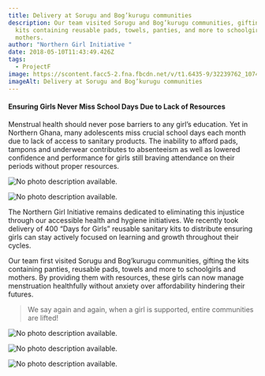 ```yaml
---
title: Delivery at Sorugu and Bog’kurugu communities
description: Our team visited Sorugu and Bog’kurugu communities, gifting the
  kits containing reusable pads, towels, panties, and more to schoolgirls and
  mothers.
author: "Northern Girl Initiative "
date: 2018-05-10T11:43:49.426Z
tags:
  - ProjectF
image: https://scontent.facc5-2.fna.fbcdn.net/v/t1.6435-9/32239762_1074067436082084_3021288722827051008_n.jpg?_nc_cat=101&ccb=1-7&_nc_sid=dd63ad&_nc_ohc=uA7E-aPC6WsAX8rzB6S&_nc_ht=scontent.facc5-2.fna&oh=00_AfCjtY_uY3PLW-DOAnlvWQe0xZV4voW90otiWVHl4n48qw&oe=65E4400C
imageAlt: Delivery at Sorugu and Bog’kurugu communities
---
```



#### Ensuring Girls Never Miss School Days Due to Lack of Resources

Menstrual health should never pose barriers to any girl’s education. Yet in Northern Ghana, many adolescents miss crucial school days each month due to lack of access to sanitary products. The inability to afford pads, tampons and underwear contributes to absenteeism as well as lowered confidence and performance for girls still braving attendance on their periods without proper resources.

<!--StartFragment-->

![No photo description available.](https://scontent.facc5-1.fna.fbcdn.net/v/t1.6435-9/32247315_1074067179415443_8995541064232206336_n.jpg?_nc_cat=102&ccb=1-7&_nc_sid=dd63ad&_nc_ohc=5139RkOBGQwAX_oAKq7&_nc_ht=scontent.facc5-1.fna&oh=00_AfDb5LCYov2iLwrJ-q3sykpYiWDdrcZ1EJl3QD515gVX3w&oe=65E442B7)

<!--EndFragment-->



<!--StartFragment-->

![No photo description available.](https://scontent.facc5-2.fna.fbcdn.net/v/t1.6435-9/32266540_1074067439415417_3611457490320883712_n.jpg?_nc_cat=111&ccb=1-7&_nc_sid=dd63ad&_nc_ohc=cnVewKOQz_kAX8uz0fI&_nc_ht=scontent.facc5-2.fna&oh=00_AfCSC3xx1m1PUwWAaiFb7EP9_y2aPSrZZJw5ckeDpnuAUA&oe=65E43789)

<!--EndFragment-->



The Northern Girl Initiative remains dedicated to eliminating this injustice through our accessible health and hygiene initiatives. We recently took delivery of 400 “Days for Girls” reusable sanitary kits to distribute ensuring girls can stay actively focused on learning and growth throughout their cycles.

Our team first visited Sorugu and Bog’kurugu communities, gifting the kits containing panties, reusable pads, towels and more to schoolgirls and mothers. By providing them with resources, these girls can now manage menstruation healthfully without anxiety over affordability hindering their futures.

> We say again and again, when a girl is supported, entire communities are lifted!

<!--StartFragment-->

![No photo description available.](https://scontent.facc5-1.fna.fbcdn.net/v/t1.6435-9/32267291_1074067262748768_7685541180997632000_n.jpg?_nc_cat=102&ccb=1-7&_nc_sid=dd63ad&_nc_ohc=nWKyBehyolEAX9p0iSn&_nc_ht=scontent.facc5-1.fna&oh=00_AfBMEaNbxN9q30UhZe_C43C5olT1c7bVPyP-twJEdjVaYw&oe=65E45692)

<!--EndFragment-->

<!--StartFragment-->

![No photo description available.](https://scontent.facc5-1.fna.fbcdn.net/v/t1.6435-9/32239602_1074067276082100_2854592576688750592_n.jpg?_nc_cat=107&ccb=1-7&_nc_sid=dd63ad&_nc_ohc=e5gSogn_MkgAX9EvKfc&_nc_ht=scontent.facc5-1.fna&oh=00_AfB1LS2x8lh-J63W69bx0m8peJes8GvvUfuBeU_BAKGbvg&oe=65E434AD)

<!--EndFragment--><!--StartFragment-->

![No photo description available.](https://scontent.facc5-1.fna.fbcdn.net/v/t1.6435-9/32266457_1074067342748760_5942323000475910144_n.jpg?_nc_cat=102&ccb=1-7&_nc_sid=dd63ad&_nc_ohc=g4y6T-qYoscAX_4eIL6&_nc_ht=scontent.facc5-1.fna&oh=00_AfDlfHSRJCodCcng6Mu5Bo5kupG7HeLTHfef9Oz7xAAQOw&oe=65E43AF6)

<!--EndFragment-->